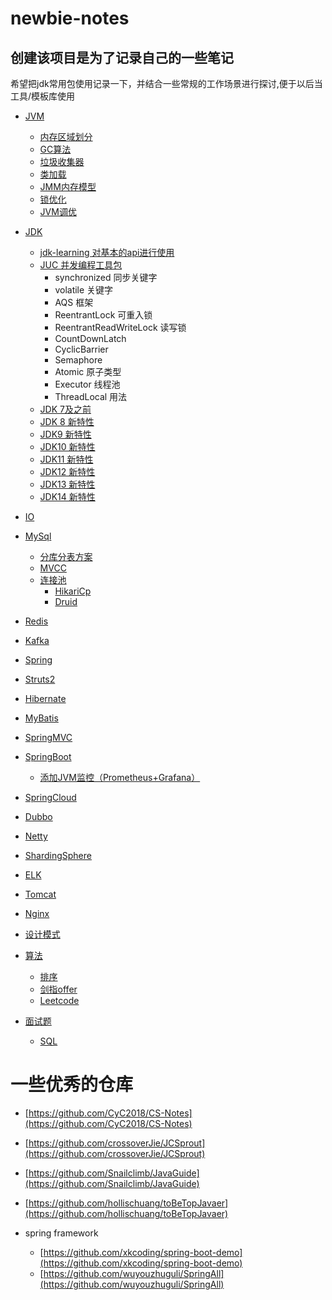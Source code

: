 # newbie-notes

## 创建该项目是为了记录自己的一些笔记
希望把jdk常用包使用记录一下，并结合一些常规的工作场景进行探讨,便于以后当工具/模板库使用

- [JVM]()
    - [内存区域划分]()
    - [GC算法]()
    - [垃圾收集器]()
    - [类加载]()
    - [JMM内存模型]()
    - [锁优化]()
    - [JVM调优]()
- [JDK]()
    - [jdk-learning 对基本的api进行使用](https://github.com/chen-yuhao/newbie-notes/blob/master/doc/jdk-learning/jdk-learning.md)
    - [JUC 并发编程工具包](https://github.com/chen-yuhao/newbie-notes/blob/master/doc/jdk-learning/juc.md)
        - synchronized 同步关键字
        - volatile 关键字
        - AQS 框架
        - ReentrantLock 可重入锁
        - ReentrantReadWriteLock 读写锁
        - CountDownLatch
        - CyclicBarrier 
        - Semaphore
        - Atomic 原子类型
        - Executor 线程池
        - ThreadLocal 用法
    - [JDK 7及之前](https://github.com/chen-yuhao/newbie-notes/blob/master/doc/jdk-learning/pre-version.md)
    - [JDK 8 新特性](https://github.com/chen-yuhao/newbie-notes/blob/master/doc/jdk-learning/java8.md)
    - [JDK9 新特性]()
    - [JDK10 新特性]()
    - [JDK11 新特性]()
    - [JDK12 新特性]()
    - [JDK13 新特性]()
    - [JDK14 新特性]()
- [IO]()
- [MySql]()
    - [分库分表方案]()
    - [MVCC]()
    - [连接池]()
        - [HikariCp]()
        - [Druid]()
- [Redis]()
- [Kafka]()
- [Spring]()
- [Struts2]()
- [Hibernate]()
- [MyBatis]()
- [SpringMVC]()
- [SpringBoot]()
    - [添加JVM监控（Prometheus+Grafana）]()
- [SpringCloud]()
- [Dubbo]()
- [Netty]()
- [ShardingSphere]()
- [ELK]()
- [Tomcat]()
- [Nginx]()
- [设计模式](https://github.com/chen-yuhao/newbie-notes/blob/master/doc/design-pattern/design-pattern.md)
- [算法](https://github.com/chen-yuhao/newbie-notes/blob/master/doc/algorithm/algorithm.md)
    - [排序](https://github.com/chen-yuhao/newbie-notes/blob/master/doc/algorithm/sort/sort.md)
    - [剑指offer]()
    - [Leetcode]()


- [面试题](https://github.com/chen-yuhao/newbie-notes/blob/master/doc/interview-quetions/interview-quetions.md)
    - [SQL](https://github.com/chen-yuhao/newbie-notes/blob/master/doc/interview-quetions/sql/sql.md)

# 一些优秀的仓库
- [https://github.com/CyC2018/CS-Notes](https://github.com/CyC2018/CS-Notes)
- [https://github.com/crossoverJie/JCSprout](https://github.com/crossoverJie/JCSprout)
- [https://github.com/Snailclimb/JavaGuide](https://github.com/Snailclimb/JavaGuide)
- [https://github.com/hollischuang/toBeTopJavaer](https://github.com/hollischuang/toBeTopJavaer)

- spring framework
    - [https://github.com/xkcoding/spring-boot-demo](https://github.com/xkcoding/spring-boot-demo)
    - [https://github.com/wuyouzhuguli/SpringAll](https://github.com/wuyouzhuguli/SpringAll)